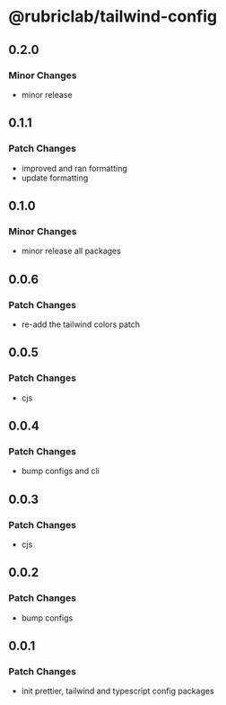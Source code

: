 # @rubriclab/tailwind-config

## 0.2.0

### Minor Changes

- minor release

## 0.1.1

### Patch Changes

- improved and ran formatting
- update formatting

## 0.1.0

### Minor Changes

- minor release all packages

## 0.0.6

### Patch Changes

- re-add the tailwind colors patch

## 0.0.5

### Patch Changes

- cjs

## 0.0.4

### Patch Changes

- bump configs and cli

## 0.0.3

### Patch Changes

- cjs

## 0.0.2

### Patch Changes

- bump configs

## 0.0.1

### Patch Changes

- init prettier, tailwind and typescript config packages
